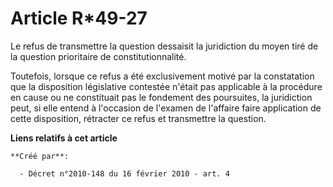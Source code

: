 # Article R*49-27

Le refus de transmettre la question dessaisit la juridiction du moyen tiré de la question prioritaire de constitutionnalité. 

Toutefois, lorsque ce refus a été exclusivement motivé par la constatation que la disposition législative contestée n'était
pas applicable à la procédure en cause ou ne constituait pas le fondement des poursuites, la juridiction peut, si elle entend
à l'occasion de l'examen de l'affaire faire application de cette disposition, rétracter ce refus et transmettre la question.

**Liens relatifs à cet article**

	**Créé par**:

	  - Décret n°2010-148 du 16 février 2010 - art. 4
